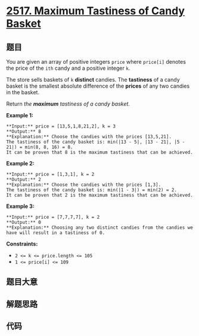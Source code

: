 # [2517. Maximum Tastiness of Candy Basket](https://leetcode.com/problems/maximum-tastiness-of-candy-basket)

## 题目

You are given an array of positive integers `price` where `price[i]` denotes
the price of the `ith` candy and a positive integer `k`.

The store sells baskets of `k` **distinct** candies. The **tastiness** of a
candy basket is the smallest absolute difference of the **prices** of any two
candies in the basket.

Return _the **maximum** tastiness of a candy basket._



**Example 1:**

    
    
    **Input:** price = [13,5,1,8,21,2], k = 3
    **Output:** 8
    **Explanation:** Choose the candies with the prices [13,5,21].
    The tastiness of the candy basket is: min(|13 - 5|, |13 - 21|, |5 - 21|) = min(8, 8, 16) = 8.
    It can be proven that 8 is the maximum tastiness that can be achieved.
    

**Example 2:**

    
    
    **Input:** price = [1,3,1], k = 2
    **Output:** 2
    **Explanation:** Choose the candies with the prices [1,3].
    The tastiness of the candy basket is: min(|1 - 3|) = min(2) = 2.
    It can be proven that 2 is the maximum tastiness that can be achieved.
    

**Example 3:**

    
    
    **Input:** price = [7,7,7,7], k = 2
    **Output:** 0
    **Explanation:** Choosing any two distinct candies from the candies we have will result in a tastiness of 0.
    



**Constraints:**

  * `2 <= k <= price.length <= 105`
  * `1 <= price[i] <= 109`


## 题目大意

## 解题思路

## 代码

```javascript

```
